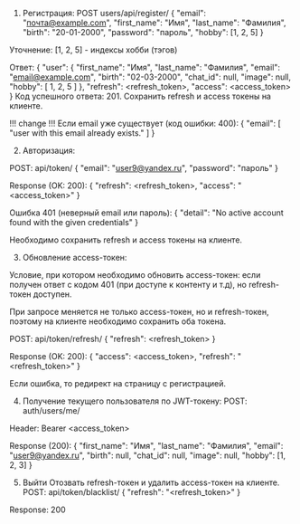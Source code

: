 1) Регистрация:
POST users/api/register/
{
  "email": "почта@example.com",
  "first_name": "Имя",
  "last_name": "Фамилия",
  "birth": "20-01-2000",
  "password": "пароль",
  "hobby": [1, 2, 5]
}

Уточнение: [1, 2, 5] - индексы хобби (тэгов)

Ответ: 
{
    "user": {
        "first_name": "Имя",
        "last_name": "Фамилия",
        "email": "email@example.com",
        "birth": "02-03-2000",
        "chat_id": null,
        "image": null,
        "hobby": [
            1,
            2,
            5
        ]
    },
    "refresh": <refresh_token>,
    "access": <access_token> 
}
Код успешного ответа: 201.
Сохранить refresh и access токены на клиенте.

!!! change !!!
Если email уже существует (код ошибки: 400): 
{
    "email": [
        "user with this email already exists."
    ]
}

2) Авторизация:

POST: api/token/
{
    "email": "user9@yandex.ru",
    "password": "пароль"
}

Response (OK: 200): 
{
    "refresh": <refresh_token>,
    "access": "<access_token>"
}

Ошибка 401 (неверный email или пароль):
{
    "detail": "No active account found with the given credentials"
}


Необходимо сохранить refresh и access токены на клиенте.

3) Обновление access-токен:

Условие, при котором необходимо обновить access-токен:
если получен ответ с кодом 401 (при доступе к контенту и т.д), 
но refresh-токен доступен.

При запросе меняется не только access-токен, но и refresh-токен, 
поэтому на клиенте необходимо сохранить оба токена. 

POST: api/token/refresh/
{
    "refresh": <refresh_token>
}

Response (OK: 200):
{
    "access": <access_token>,
    "refresh": "<refresh_token>"
}

Если ошибка, то редирект на страницу с регистрацией.

4) Получение текущего пользователя по JWT-токену:
POST: auth/users/me/

Header:
Bearer <access_token>

Response (200):
{
    "first_name": "Имя",
    "last_name": "Фамилия",
    "email": "user9@yandex.ru",
    "birth": null,
    "chat_id": null,
    "image": null,
    "hobby": [1, 2, 3]
}

5) Выйти
Отозвать refresh-токен и удалить access-токен на клиенте.
POST: api/token/blacklist/
{
    "refresh": "<refresh_token>"
}
   
Response: 200